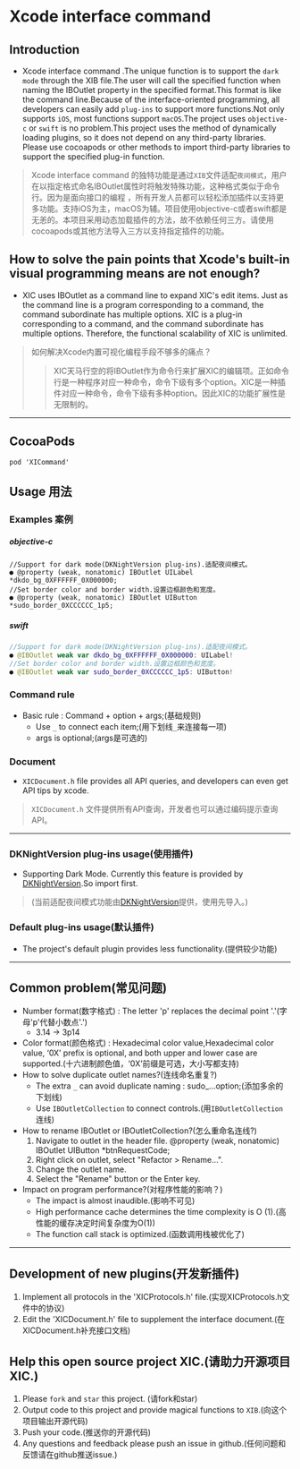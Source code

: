 # Xcode interface command
## Introduction
- Xcode interface command .The unique function is to support the `dark mode` through the XIB file.The user will call the specified function when naming the IBOutlet property in the specified format.This format is like the command line.Because of the interface-oriented programming, all developers can easily add `plug-ins` to support more functions.Not only supports `iOS`, most functions support `macOS`.The project uses `objective-c` or `swift` is no problem.This project uses the method of dynamically loading plugins, so it does not depend on any third-party libraries. Please use cocoapods or other methods to import third-party libraries to support the specified plug-in function.

> Xcode interface command 的独特功能是通过`XIB`文件适配`夜间模式`，用户在以指定格式命名IBOutlet属性时将触发特殊功能，这种格式类似于命令行。因为是面向接口的编程 ，所有开发人员都可以轻松添加插件以支持更多功能。支持iOS为主，macOS为辅。项目使用objective-c或者swift都是无恙的。本项目采用动态加载插件的方法，故不依赖任何三方。请使用cocoapods或其他方法导入三方以支持指定插件的功能。

## How to solve the pain points that Xcode's built-in visual programming means are not enough?
- XIC uses IBOutlet as a command line to expand XIC's edit items. Just as the command line is a program corresponding to a command, the command subordinate has multiple options. XIC is a plug-in corresponding to a command, and the command subordinate has multiple options. Therefore, the functional scalability of XIC is unlimited.

> 如何解决Xcode内置可视化编程手段不够多的痛点？
>> XIC天马行空的将IBOutlet作为命令行来扩展XIC的编辑项。正如命令行是一种程序对应一种命令，命令下级有多个option。XIC是一种插件对应一种命令，命令下级有多种option。因此XIC的功能扩展性是无限制的。

---
## CocoaPods
```
pod 'XICommand'
```

## Usage 用法
### Examples 案例
##### objective-c
```objc
//Support for dark mode(DKNightVersion plug-ins).适配夜间模式。
● @property (weak, nonatomic) IBOutlet UILabel  *dkdo_bg_0XFFFFFF_0X000000;
//Set border color and border width.设置边框颜色和宽度。
● @property (weak, nonatomic) IBOutlet UIButton *sudo_border_0XCCCCCC_1p5;
```
##### swift
```swift
//Support for dark mode(DKNightVersion plug-ins).适配夜间模式。
● @IBOutlet weak var dkdo_bg_0XFFFFFF_0X000000: UILabel!
//Set border color and border width.设置边框颜色和宽度。
● @IBOutlet weak var sudo_border_0XCCCCCC_1p5: UIButton!
```

### Command rule
- Basic rule : Command + option + args;(基础规则)
   - Use `_` to connect each item;(用下划线`_`来连接每一项)
   - args is optional;(args是可选的)
   
### Document
- `XICDocument.h` file provides all API queries, and developers can even get API tips by xcode.
> `XICDocument.h` 文件提供所有API查询，开发者也可以通过编码提示查询API。 
   
---

### DKNightVersion plug-ins usage(使用插件)
- Supporting Dark Mode. Currently this feature is provided by [DKNightVersion](https://github.com/draveness/DKNightVersion).So import first.
> (当前适配夜间模式功能由[DKNightVersion](https://github.com/draveness/DKNightVersion)提供，使用先导入。)

### Default plug-ins usage(默认插件)
- The project's default plugin provides less functionality.(提供较少功能)
---
## Common problem(常见问题)
- Number format(数字格式) : The letter 'p' replaces the decimal point '.'(字母'p'代替小数点'.')
   - 3.14 -> 3p14 
- Color format(颜色格式) : Hexadecimal color value,Hexadecimal color value, ‘0X’ prefix is optional, and both upper and lower case are supported.(十六进制颜色值，‘0X’前缀是可选，大小写都支持)
- How to solve duplicate outlet names?(连线命名重复?)
   - The extra `_` can avoid duplicate naming : sudo_...option;(添加多余的下划线)
   - Use `IBOutletCollection` to connect controls.(用`IBOutletCollection`连线)
- How to rename IBOutlet or IBOutletCollection?(怎么重命名连线?)
   1. Navigate to outlet in the header file. @property (weak, nonatomic) IBOutlet UIButton *btnRequestCode;
   2. Right click on outlet, select "Refactor > Rename...".
   3. Change the outlet name.
   4. Select the "Rename" button or the Enter key.
- Impact on program performance?(对程序性能的影响？)
   - The impact is almost inaudible.(影响不可见)
   - High performance cache determines the time complexity is O (1).(高性能的缓存决定时间复杂度为O(1))
   - The function call stack is optimized.(函数调用栈被优化了)
---
## Development of new plugins(开发新插件)
1. Implement all protocols in the 'XICProtocols.h' file.(实现XICProtocols.h文件中的协议)
2. Edit the 'XICDocument.h' file to supplement the interface document.(在XICDocument.h补充接口文档)

## Help this open source project XIC.(请助力开源项目XIC.)
1.   Please `fork` and `star` this project. (请fork和star)
2.   Output code to this project and provide magical functions to `XIB`.(向这个项目输出开源代码) 
3.   Push your code.(推送你的开源代码)
4.   Any questions and feedback please push an issue in github.(任何问题和反馈请在github推送issue.)

